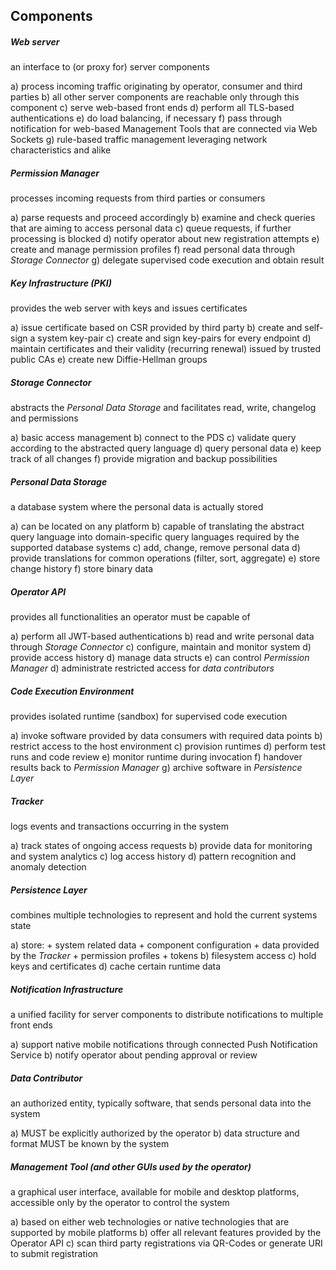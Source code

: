 ## Components



##### Web server 
an interface to (or proxy for) server components

a)  process incoming traffic originating by operator, consumer and third parties
b)  all other server components are reachable only through this component
c)  serve web-based front ends
d)  perform all TLS-based authentications
e)  do load balancing, if necessary
f)  pass through notification for web-based Management Tools that are connected via Web Sockets
g)  rule-based traffic management leveraging network characteristics and alike  


##### Permission Manager 
processes incoming requests from third parties or consumers

a)  parse requests and proceed accordingly
b)  examine and check queries that are aiming to access personal data
c)  queue requests, if further processing is blocked 
d)  notify operator about new registration attempts
e)  create and manage permission profiles
f)  read personal data through *Storage Connector*
g)  delegate supervised code execution and obtain result


##### Key Infrastructure (PKI)
provides the web server with keys and issues certificates
  
a)  issue certificate based on CSR provided by third party
b)  create and self-sign a system key-pair 
c)  create and sign key-pairs for every endpoint
d)  maintain certificates and their validity (recurring renewal) issued by trusted public CAs
e)  create new Diffie-Hellman groups


##### Storage Connector
abstracts the *Personal Data Storage* and facilitates read, write, changelog and permissions

a)  basic access management
b)  connect to the PDS
c)  validate query according to the abstracted query language
d)  query personal data
e)  keep track of all changes
f)  provide migration and backup possibilities


##### Personal Data Storage
a database system where the personal data is actually stored

a)  can be located on any platform
b)  capable of translating the abstract query language into domain-specific query languages required
    by the supported database systems
c)  add, change, remove personal data
d)  provide translations for common operations (filter, sort, aggregate)
e)  store change history
f)  store binary data


##### Operator API
provides all functionalities an operator must be capable of

a)  perform all JWT-based authentications
b)  read and write personal data through *Storage Connector*
c)  configure, maintain and monitor system
d)  provide access history
d)  manage data structs
e)  can control *Permission Manager*
d)  administrate restricted access for *data contributors*


##### Code Execution Environment
provides isolated runtime (sandbox) for supervised code execution
  
a)  invoke software provided by data consumers with required data points
b)  restrict access to the host environment
c)  provision runtimes
d)  perform test runs and code review
e)  monitor runtime during invocation
f)  handover results back to *Permission Manager*
g)  archive software in *Persistence Layer*


##### Tracker
logs events and transactions occurring in the system

a)  track states of ongoing access requests
b)  provide data for monitoring and system analytics
c)  log access history
d)  pattern recognition and anomaly detection


##### Persistence Layer
combines multiple technologies to represent and hold the current systems state  

a)  store:
    +   system related data
    +   component configuration
    +   data provided by the *Tracker*
    +   permission profiles
    +   tokens
b)  filesystem access
c)  hold keys and certificates
d)  cache certain runtime data


##### Notification Infrastructure
a unified facility for server components to distribute notifications to multiple front ends 

a)  support native mobile notifications through connected Push Notification Service
b)  notify operator about pending approval or review


##### Data Contributor 
an authorized entity, typically software, that sends personal data into the system

a)  MUST be explicitly authorized by the operator
b)  data structure and format MUST be known by the system


##### Management Tool (and other GUIs used by the operator)
a graphical user interface, available for mobile and desktop platforms, accessible only by the 
operator to control the system

a)  based on either web technologies or native technologies that are supported by mobile platforms
b)  offer all relevant features provided by the Operator API 
c)  scan third party registrations via QR-Codes or generate URI to submit registration
